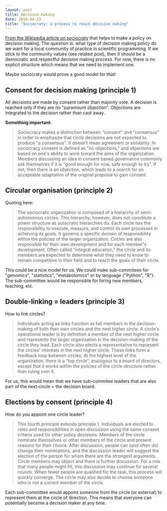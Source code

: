 ```yaml
---
layout: post
title: Decision making
date: 2018-04-23
title: "Sociocraty: a process to reach decision making"
---
```


[From the Wikipedia article on sociocraty](https://en.wikipedia.org/wiki/Sociocracy) that helps to make a policy on decision making.
The question is: what type of decision making policy do we want for a local community of practice in scientific programming. If we stick to the community values (see related post), then it should be a democratic and respectful decision making process.
For now, there is no explicit structure which means that we need to implement one. 

Maybe sociocraty would prove a good model for that!

## Consent for decision making (principle 1)
All decisions are made by consent rather than majority vote. A decision is reached only if they are no "paramount objection". Objections are integrated to the decision rather than cast away.  

**Something important**: 
> Sociocracy makes a distinction between "consent" and "consensus" in order to emphasize that circle decisions are not expected to produce "a consensus". 
> It doesn't mean agreement or solidarity. In sociocracy consent is defined as "no objections," and objections are based on one's ability to work toward the aims of the organization. Members discussing an idea in consent based governance commonly ask themselves if it is "good enough for now, safe enough to try".
> If not, then there is an objection, which leads to a search for an acceptable adaptation of the original proposal to gain consent.

## Circular organisation (principle 2)
Quoting here:
> The sociocratic organization is composed of a hierarchy of semi-autonomous circles. This hierarchy, however, does not constitute a power structure as autocratic hierarchies do. Each circle has the responsibility to execute, measure, and control its own processes in achieving its goals. It governs a specific domain of responsibility within the policies of the larger organization. 
> Circles are also responsible for their own development and for each member's development. Often called "integral education," the circle and its members are expected to determine what they need to know to remain competitive in their field and to reach the goals of their circle.

This could be a nice model for us. We could make sub-commitees for "genomics", "statistics", "metabolomics" or by language ("Python", "R"). The sub-committee would be responsible for hiring new members, teaching, etc.

## Double-linking = leaders (principle 3)
How to link circles? 
> Individuals acting as links function as full members in the decision-making of both their own circles and the next higher circle. 
> A circle's operational leader is by definition a member of the next higher circle and represents the larger organization in the decision-making of the circle they lead. Each circle also elects a representative to represent the circles' interests in the next higher circle. These links form a feedback loop between circles.
> At the highest level of the organization, there is a “top circle”, analogous to a board of directors, except that it works within the policies of the circle structure rather than ruling over it.

For us, this would mean that we have sub-commitee leaders that are also part of the next-circle = the decision board. 

## Elections by consent (principle 4)
How do you appoint one circle leader? 
> This fourth principle extends principle 1. Individuals are elected to roles and responsibilities in open discussion using the same consent criteria used for other policy decisions. 
> Members of the circle nominate themselves or other members of the circle and present reasons for their choice. 
> After discussion, people can (and often do) change their nominations, and the discussion leader will suggest the election of the person for whom there are the strongest arguments. 
> Circle members may object and there is further discussion. For a role that many people might fill, this discussion may continue for several rounds. When fewer people are qualified for the task, this process will quickly converge. The circle may also decide to choose someone who is not a current member of the circle.

Each sub-committee would appoint someone from the circle (or external) to represent them at the circle of direction. 
This means that everyone can potentially become a decision maker at any time. 




